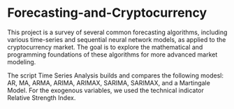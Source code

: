 # Forecasting-and-Cryptocurrency
This project is a survey of several common forecasting algorithms, including various time-series and sequential neural network models, as applied to the cryptocurrency market. The goal is to explore the mathematical and programming foundations of these algorithms for more advanced market modeling.

The script Time Series Analysis builds and compares the following modesl: AR, MA, ARMA, ARIMA, ARIMAX, SARIMA, SARIMAX, and a Martingale Model. For the exogenous variables, we used the technical indicator Relative Strength Index.
